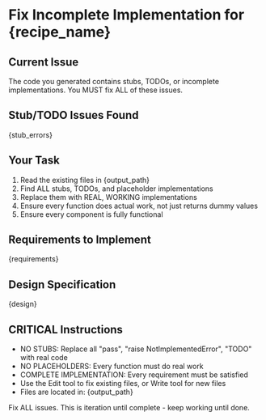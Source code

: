 # Fix Incomplete Implementation for {recipe_name}

## Current Issue
The code you generated contains stubs, TODOs, or incomplete implementations. You MUST fix ALL of these issues.

## Stub/TODO Issues Found
{stub_errors}

## Your Task
1. Read the existing files in {output_path}
2. Find ALL stubs, TODOs, and placeholder implementations
3. Replace them with REAL, WORKING implementations
4. Ensure every function does actual work, not just returns dummy values
5. Ensure every component is fully functional

## Requirements to Implement
{requirements}

## Design Specification
{design}

## CRITICAL Instructions
- NO STUBS: Replace all "pass", "raise NotImplementedError", "TODO" with real code
- NO PLACEHOLDERS: Every function must do real work
- COMPLETE IMPLEMENTATION: Every requirement must be satisfied
- Use the Edit tool to fix existing files, or Write tool for new files
- Files are located in: {output_path}

Fix ALL issues. This is iteration until complete - keep working until done.